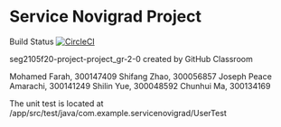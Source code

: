 # Service Novigrad Project
Build Status
[![CircleCI](https://circleci.com/gh/SEG2105-uottawa/seg2105f20-project-project_GR-2.0.svg?style=svg&circle-token=076d81deee1fbcf5d6b058ff7b1def60780e0670)](https://circleci.com/gh/SEG2105-uottawa/seg2105f20-project-project_GR-2.0)

seg2105f20-project-project_gr-2-0 created by GitHub Classroom

Mohamed Farah, 300147409
Shifang Zhao, 300056857
Joseph Peace Amarachi, 300141249
Shilin Yue, 300048592
Chunhui Ma, 300134169

The unit test is located at /app/src/test/java/com.example.servicenovigrad/UserTest


